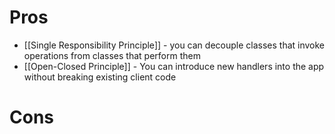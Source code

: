 # Pros
- [[Single Responsibility Principle]] - you can decouple classes that invoke operations from classes that perform them
- [[Open-Closed Principle]] - You can introduce new handlers into the app without breaking existing client code

# Cons
